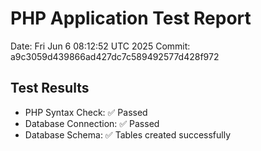 # PHP Application Test Report
Date: Fri Jun  6 08:12:52 UTC 2025
Commit: a9c3059d439866ad427dc7c589492577d428f972

## Test Results
- PHP Syntax Check: ✅ Passed
- Database Connection: ✅ Passed
- Database Schema: ✅ Tables created successfully
